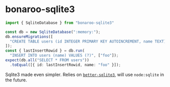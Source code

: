 # bonaroo-sqlite3

```ts
import { SqliteDatabase } from "bonaroo-sqlite3"

const db = new SqliteDatabase(":memory:");
db.ensureMigrations([
  "CREATE TABLE users (id INTEGER PRIMARY KEY AUTOINCREMENT, name TEXT);"
]);
const { lastInsertRowid } = db.run(
  "INSERT INTO users (name) VALUES (?)", ["foo"]);
expect(db.all("SELECT * FROM users"))
  .toEqual([{ id: lastInsertRowid, name: "foo" }]);
```

Sqlite3 made even simpler. Relies on [`better-sqlite3`](https://github.com/WiseLibs/better-sqlite3), will use `node:sqlite` in the future.
